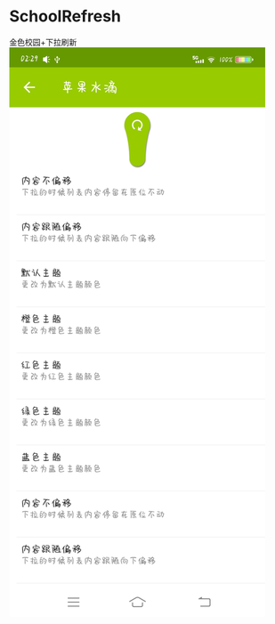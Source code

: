 # SchoolRefresh
金色校园+下拉刷新
![image](https://raw.githubusercontent.com/GuiZhouAndroid/WaveDropRefresh/master/picture.jpg)
